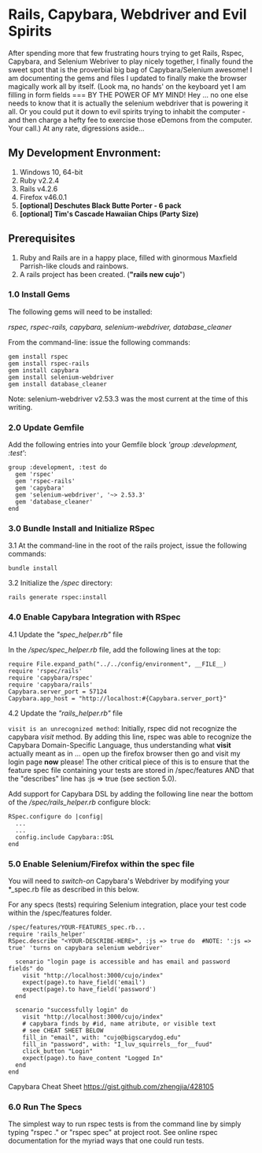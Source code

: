 # Rails, Capybara, Webdriver and Evil Spirits

After spending more that few frustrating hours trying to get Rails, Rspec, Capybara, and Selenium Webriver to play nicely together,
I finally found the sweet spot that is the proverbial big bag of Capybara/Selenium awesome! I am documenting the gems and files I updated to finally make the browser magically work all by itself. (Look ma, no hands' on the keyboard yet I am filling in form fields === BY THE POWER OF MY MIND! Hey ... no one else needs to know that it is actually the selenium webdriver that is powering it all. Or you could put it down to evil spirits trying to inhabit the computer - and then charge a hefty fee to exercise those eDemons from the computer. Your call.) At any rate, digressions aside...

## My Development Envronment: 
1. Windows 10, 64-bit
2. Ruby  v2.2.4
3. Rails v4.2.6
4. Firefox v46.0.1
5. __[optional] Deschutes Black Butte Porter - 6 pack__ 
6. __[optional] Tim's Cascade Hawaiian Chips (Party Size)__

## Prerequisites
1. Ruby and Rails are in a happy place, filled with ginormous Maxfield Parrish-like clouds and rainbows.
2. A rails project has been created. (__"rails new cujo__")  

### 1.0 Install Gems

The following gems will need to be installed:<br> 

*rspec, rspec-rails, capybara, selenium-webdriver, database_cleaner*

From the command-line: issue the following commands:<br>
```
gem install rspec
gem install rspec-rails
gem install capybara
gem install selenium-webdriver
gem install database_cleaner
```
Note: selenium-webdriver v2.53.3 was the most current at the time of this writing.

### 2.0 Update Gemfile

Add the following entries into your Gemfile block _'group :development, :test'_:

```
group :development, :test do
  gem 'rspec'
  gem 'rspec-rails'  
  gem 'capybara'
  gem 'selenium-webdriver', '~> 2.53.3'
  gem 'database_cleaner'
end
```

### 3.0 Bundle Install and Initialize RSpec 

3.1 At the command-line in the root of the rails project, issue the following commands:<br>

```bundle install```

3.2 Initialize the */spec* directory:<br>

```rails generate rspec:install```

### 4.0 Enable Capybara Integration with RSpec

4.1 Update the *"spec_helper.rb"* file 

In the */spec/spec_helper.rb* file, add the following lines at the top:<br>
```
require File.expand_path("../../config/environment", __FILE__)
require 'rspec/rails'
require 'capybara/rspec'
require 'capybara/rails'
Capybara.server_port = 57124
Capybara.app_host = "http://localhost:#{Capybara.server_port}"
```

4.2 Update the *"rails_helper.rb"* file

```visit is an unrecognized method```: Initially, rspec did not recognize the capybara *visit* method. By adding this line, rspec was able to recognize the Capybara Domain-Specific Language, thus understanding what **visit** actually meant as in ... open up the firefox browser then go and visit my login page **now** please! The other critical piece of this is to ensure that the feature spec file containing your tests are stored in /spec/features AND that the "describes" line has :js => true (see section 5.0).

Add support for Capybara DSL by adding the following line near the bottom of the */spec/rails_helper.rb* configure block:<br>

```
RSpec.configure do |config| 
  ...
  ...
  config.include Capybara::DSL
end
```
  
### 5.0 Enable Selenium/Firefox within the spec file

You will need to *switch-on* Capybara's Webdriver by modifying your *_spec.rb file as described in this below.

For any specs (tests) requiring Selenium integration, place your test code within the /spec/features folder.<br>

```
/spec/features/YOUR-FEATURES_spec.rb...
require 'rails_helper'
RSpec.describe "<YOUR-DESCRIBE-HERE>", :js => true do  #NOTE: ':js => true' 'turns on capybara selenium webdriver'
	
  scenario "login page is accessible and has email and password fields" do
    visit "http://localhost:3000/cujo/index"
    expect(page).to have_field('email')
    expect(page).to have_field('password')
  end
	
  scenario "successfully login" do
    visit "http://localhost:3000/cujo/index"
    # capybara finds by #id, name atribute, or visible text
    # see CHEAT SHEET BELOW
    fill_in "email", with: "cujo@bigscarydog.edu"
    fill_in "password", with: "I_luv_squirrels__for__fuud"
    click_button "Login" 
    expect(page).to have_content "Logged In"
  end
end 
```
Capybara Cheat Sheet https://gist.github.com/zhengjia/428105

### 6.0 Run The Specs 

The simplest way to run rspec tests is from the command line by simply typing "rspec ." or "rspec spec" at project root.
See online rspec documentation for the myriad ways that one could run tests.  
 













